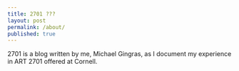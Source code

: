 ```yaml
---
title: 2701 ???
layout: post
permalink: /about/
published: true
---
```


2701 is a blog written by me, Michael Gingras, as I document my experience in ART 2701 offered at Cornell.

